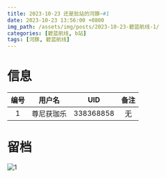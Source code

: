 ```yaml
---
title: 2023-10-23 还是批站的河豚~#1
date: 2023-10-23 13:56:00 +0800
img_path: /assets/img/posts/2023-10-23-碧蓝航线-1/
categories: [碧蓝航线, b站]
tags: [河豚, 碧蓝航线]
---
```


# 信息

| 编号 |   用户名   |    UID    | 备注 |
| :--: | :--------: | :-------: | :--: |
|  1   | 尊尼获珈乐 | 338368858 |  无  |

# 留档

![1](1.jpg)